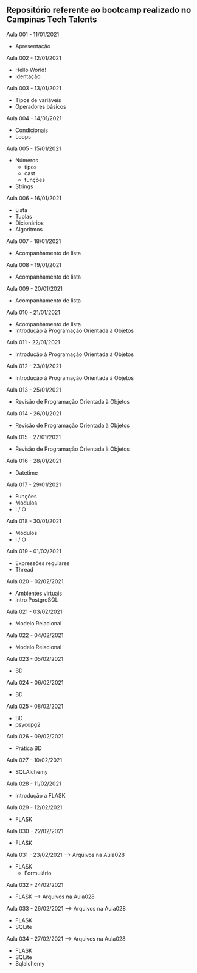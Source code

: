 ## Repositório referente ao bootcamp realizado no Campinas Tech Talents

Aula 001 - 11/01/2021
- Apresentação

Aula 002 - 12/01/2021
- Hello World!
- Identação

Aula 003 - 13/01/2021
- Tipos de variáveis
- Operadores básicos

Aula 004 - 14/01/2021
- Condicionais
- Loops

Aula 005 - 15/01/2021
- Números
    - tipos
    - cast
    - funções
- Strings

Aula 006 - 16/01/2021
- Lista
- Tuplas
- Dicionários
- Algoritmos

Aula 007 - 18/01/2021
- Acompanhamento de lista

Aula 008 - 19/01/2021
- Acompanhamento de lista

Aula 009 - 20/01/2021
- Acompanhamento de lista

Aula 010 - 21/01/2021
- Acompanhamento de lista
- Introdução à Programação Orientada à Objetos

Aula 011 - 22/01/2021
- Introdução à Programação Orientada à Objetos

Aula 012 - 23/01/2021
- Introdução à Programação Orientada à Objetos

Aula 013 - 25/01/2021
- Revisão de Programação Orientada à Objetos

Aula 014 - 26/01/2021
- Revisão de Programação Orientada à Objetos

Aula 015 - 27/01/2021
- Revisão de Programação Orientada à Objetos

Aula 016 - 28/01/2021
- Datetime

Aula 017 - 29/01/2021
- Funções
- Módulos
- I / O

Aula 018 - 30/01/2021
- Módulos
- I / O

Aula 019 - 01/02/2021
- Expressões regulares
- Thread

Aula 020 - 02/02/2021
- Ambientes virtuais
- Intro PostgreSQL

Aula 021 - 03/02/2021
- Modelo Relacional

Aula 022 - 04/02/2021
- Modelo Relacional

Aula 023 - 05/02/2021
- BD

Aula 024 - 06/02/2021
- BD

Aula 025 - 08/02/2021
- BD
- psycopg2

Aula 026 - 09/02/2021
- Prática BD

Aula 027 - 10/02/2021
- SQLAlchemy

Aula 028 - 11/02/2021
- Introdução a FLASK

Aula 029 - 12/02/2021
- FLASK

Aula 030 - 22/02/2021
- FLASK

Aula 031 - 23/02/2021 --> Arquivos na Aula028
- FLASK
    - Formulário

Aula 032 - 24/02/2021
- FLASK --> Arquivos na Aula028
    
Aula 033 - 26/02/2021 --> Arquivos na Aula028
- FLASK
- SQLite

Aula 034 - 27/02/2021 --> Arquivos na Aula028
- FLASK
- SQLite
- Sqlalchemy